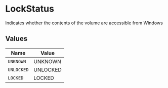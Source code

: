 # LockStatus

Indicates whether the contents of the volume are accessible from Windows


## Values

| Name       | Value      |
| ---------- | ---------- |
| `UNKNOWN`  | UNKNOWN    |
| `UNLOCKED` | UNLOCKED   |
| `LOCKED`   | LOCKED     |